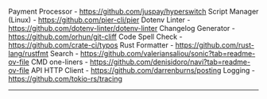 
Payment Processor - https://github.com/juspay/hyperswitch
Script Manager (Linux) - https://github.com/pier-cli/pier
Dotenv Linter - https://github.com/dotenv-linter/dotenv-linter
Changelog Generator - https://github.com/orhun/git-cliff
Code Spell Check - https://github.com/crate-ci/typos
Rust Formatter - https://github.com/rust-lang/rustfmt
Search - https://github.com/valeriansaliou/sonic?tab=readme-ov-file
CMD one-liners - https://github.com/denisidoro/navi?tab=readme-ov-file
API HTTP Client - https://github.com/darrenburns/posting
Logging - https://github.com/tokio-rs/tracing

------


